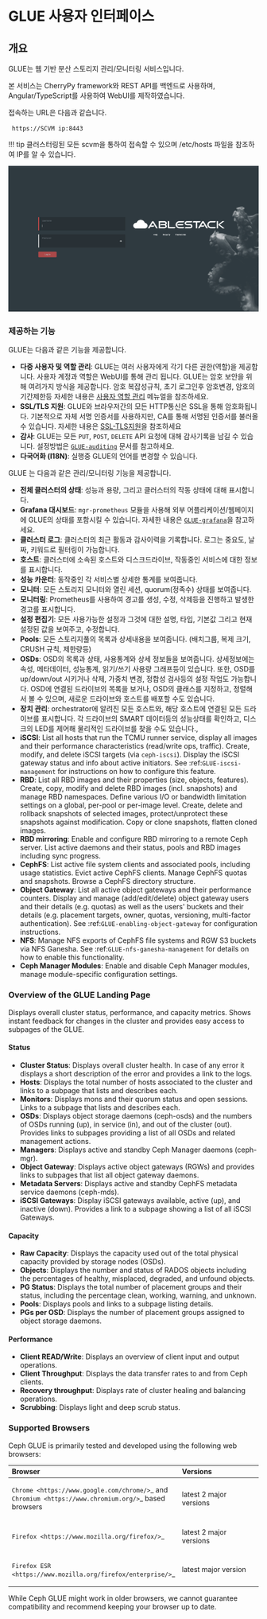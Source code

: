 # GLUE 사용자 인터페이스

## 개요


GLUE는 웹 기반 분산 스토리지 관리/모니터링 서비스입니다.

본 서비스는 CherryPy framework와 REST API를 백엔드로 사용하며, Angular/TypeScript를 사용하여 WebUI를 제작하였습니다.

접속하는 URL은 다음과 같습니다.

 ``` 
  https://SCVM ip:8443 
 ```
!!! tip
    클러스터링된 모든 scvm을 통하여 접속할 수 있으며 /etc/hosts 파일을 참조하여 IP를 알 수 있습니다.

![glue-login-webui](../../assets/images/glue_login_webUI.png)


### 제공하는 기능

GLUE는 다음과 같은 기능을 제공합니다.

-   **다중 사용자 및 역할 관리**: GLUE는 여러 사용자에게 각기 다른 권한(역할)을 제공합니다.
    사용자 계정과 역할은 WebUI를 통해 관리 됩니다. GLUE는 암호 보안을 위해 여려가지 방식을 제공합니다. 암호 복잡성규칙, 초기 로그인후 암호변경, 암호의 기간제한등
    자세한 내용은 [사용자 역할 관리]() 메뉴얼을 참조하세요.
-   **SSL/TLS 지원**: GLUE와 브라우저간의 모든 HTTP통신은 SSL을 통해 암호화됩니다. 기본적으로 자체 서명 인증서를 사용하지만, CA를 통해 서명된 인증서를
    불러올 수 있습니다. 자세한 내용은 [SSL-TLS지원]()을 참조하세요
-   **감사**: GLUE는 모든 `PUT`, `POST`, `DELETE` API 요청에 대해 감사기록을 남길 수 있습니다.
    설정방법은 [`GLUE-auditing`]() 문서를 참고하세요.
-   **다국어화 (I18N)**: 실행중 GLUE의 언어를 변경할 수 있습니다.

GLUE 는 다음과 같은 관리/모니터링 기능을 제공합니다.

-   **전체 클러스터의 상태**: 성능과 용량, 그리고 클러스터의 작동 상태에 대해 표시합니다.
-   **Grafana 대시보드**: `mgr-prometheus` 모듈을 사용해 외부 어플리케이션/웹페이지에 GLUE의 상태를 포함시킬 수 있습니다.
    자세한 내용은 [`GLUE-grafana`]()을 참고하세요.
-   **클러스터 로그**: 클러스터의 최근 활동과 감사이력을 기록합니다. 로그는 중요도, 날짜, 키워드로 필터링이 가능합니다.
-   **호스트**: 클러스터에 소속된 호스트와 디스크드라이브, 작동중인 서비스에 대한 정보를 표시합니다.
-   **성능 카운터**: 동작중인 각 서비스별 상세한 통계를 보여줍니다.
-   **모니터**: 모든 스토리지 모니터와 열린 세션, quorum(정족수) 상태를 보여줍니다.
-   **모니터링**: Prometheus를 사용하여 경고를 생성, 수정, 삭제등을 진행하고 발생한 경고를 표시합니다.
-   **설정 편집기**: 모든 사용가능한 설정과 그것에 대한 설명, 타입, 기본값 그리고 현재 설정된 값을 보여주고, 수정합니다.
-   **Pools**: 모든 스토리지풀의 목록과 상세내용을 보여줍니다. (배치그룹, 복제 크기, CRUSH 규칙, 제한량등)
-   **OSDs**: OSD의 목록과 상태, 사용통계와 상세 정보들을 보여줍니다. 상세정보에는 속성, 메타데이터, 성능통계, 읽기/쓰기 사용량 그래프등이 있습니다.
    또한, OSD를 up/down/out 시키거나 삭제, 가중치 변경, 정합성 검사등의 설정 작업도 가능합니다.
    OSD에 연결된 드라이브의 목록을 보거나, OSD의 클래스를 지정하고, 정렬해서 볼 수 있으며, 새로운 드라이브와 호스트를 배포할 수도 있습니다.
-   **장치 관리**: orchestrator에 알려진 모든 호스트와, 해당 호스트에 연결된 모든 드라이브를 표시합니다.
    각 드라이브의 SMART 데이터등의 성능상태를 확인하고, 디스크의 LED를 제어해 물리적인 드라이브를 찾을 수도 있습니다.,
-   **iSCSI**: List all hosts that run the TCMU runner service, display
    all images and their performance characteristics (read/write ops,
    traffic). Create, modify, and delete iSCSI targets (via
    `ceph-iscsi`). Display the iSCSI gateway status and info about
    active initiators. See :ref:`GLUE-iscsi-management` for
    instructions on how to configure this feature.
-   **RBD**: List all RBD images and their properties (size, objects,
    features). Create, copy, modify and delete RBD images (incl.
    snapshots) and manage RBD namespaces. Define various I/O or
    bandwidth limitation settings on a global, per-pool or per-image
    level. Create, delete and rollback snapshots of selected images,
    protect/unprotect these snapshots against modification. Copy or
    clone snapshots, flatten cloned images.
-   **RBD mirroring**: Enable and configure RBD mirroring to a remote
    Ceph server. List active daemons and their status, pools and RBD
    images including sync progress.
-   **CephFS**: List active file system clients and associated pools,
    including usage statistics. Evict active CephFS clients. Manage
    CephFS quotas and snapshots. Browse a CephFS directory structure.
-   **Object Gateway**: List all active object gateways and their
    performance counters. Display and manage (add/edit/delete) object
    gateway users and their details (e.g. quotas) as well as the users'
    buckets and their details (e.g. placement targets, owner, quotas,
    versioning, multi-factor authentication). See
    :ref:`GLUE-enabling-object-gateway` for configuration
    instructions.
-   **NFS**: Manage NFS exports of CephFS file systems and RGW S3
    buckets via NFS Ganesha. See :ref:`GLUE-nfs-ganesha-management`
    for details on how to enable this functionality.
-   **Ceph Manager Modules**: Enable and disable Ceph Manager modules,
    manage module-specific configuration settings.

### Overview of the GLUE Landing Page


Displays overall cluster status, performance, and capacity metrics.
Shows instant feedback for changes in the cluster and provides easy
access to subpages of the GLUE.

#### Status

-   **Cluster Status**: Displays overall cluster health. In case of any
    error it displays a short description of the error and provides a
    link to the logs.
-   **Hosts**: Displays the total number of hosts associated to the
    cluster and links to a subpage that lists and describes each.
-   **Monitors**: Displays mons and their quorum status and open
    sessions. Links to a subpage that lists and describes each.
-   **OSDs**: Displays object storage daemons (ceph-osds) and the
    numbers of OSDs running (up), in service (in), and out of the
    cluster (out). Provides links to subpages providing a list of all
    OSDs and related management actions.
-   **Managers**: Displays active and standby Ceph Manager daemons
    (ceph-mgr).
-   **Object Gateway**: Displays active object gateways (RGWs) and
    provides links to subpages that list all object gateway daemons.
-   **Metadata Servers**: Displays active and standby CephFS metadata
    service daemons (ceph-mds).
-   **iSCSI Gateways**: Display iSCSI gateways available, active (up),
    and inactive (down). Provides a link to a subpage showing a list of
    all iSCSI Gateways.


#### Capacity

-   **Raw Capacity**: Displays the capacity used out of the total
    physical capacity provided by storage nodes (OSDs).
-   **Objects**: Displays the number and status of RADOS objects
    including the percentages of healthy, misplaced, degraded, and
    unfound objects.
-   **PG Status**: Displays the total number of placement groups and
    their status, including the percentage clean, working, warning, and
    unknown.
-   **Pools**: Displays pools and links to a subpage listing details.
-   **PGs per OSD**: Displays the number of placement groups assigned to
    object storage daemons.

#### Performance

-   **Client READ/Write**: Displays an overview of client input and
    output operations.
-   **Client Throughput**: Displays the data transfer rates to and from
    Ceph clients.
-   **Recovery throughput**: Displays rate of cluster healing and
    balancing operations.
-   **Scrubbing**: Displays light and deep scrub status.

### Supported Browsers


Ceph GLUE is primarily tested and developed using the following web
browsers:

<table>
<col style="width: 61%;" />
<col style="width: 38%;" />
<thead>
<tr class="header">
<th style="text-align: left;">Browser</th>
<th style="text-align: left;">Versions</th>
</tr>
</thead>
<tbody>
<tr class="odd">
<td style="text-align: left;"><p><code>Chrome &lt;https://www.google.com/chrome/&gt;</code>_ and <code>Chromium &lt;https://www.chromium.org/&gt;</code>_ based browsers</p></td>
<td style="text-align: left;"><p>latest 2 major versions</p></td>
</tr>
<tr class="even">
<td style="text-align: left;"><p><code>Firefox &lt;https://www.mozilla.org/firefox/&gt;</code>_</p></td>
<td style="text-align: left;"><p>latest 2 major versions</p></td>
</tr>
<tr class="odd">
<td style="text-align: left;"><p><code>Firefox ESR &lt;https://www.mozilla.org/firefox/enterprise/&gt;</code>_</p></td>
<td style="text-align: left;"><p>latest major version</p></td>
</tr>
</tbody>
</table>

While Ceph GLUE might work in older browsers, we cannot guarantee
compatibility and recommend keeping your browser up to date.

